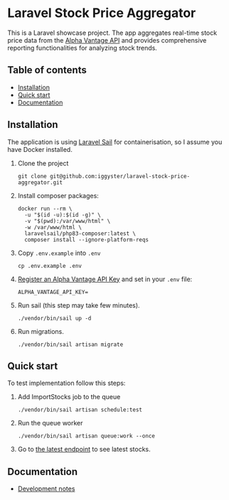 # Laravel Stock Price Aggregator

This is a Laravel showcase project. The app aggregates real-time stock price data from
the [Alpha Vantage API](https://www.alphavantage.co/) and provides comprehensive reporting functionalities for analyzing
stock trends.

## Table of contents

* [Installation](#installation)
* [Quick start](#quick-start)
* [Documentation](#documentation)

## Installation

The application is using [Laravel Sail](https://laravel.com/docs/11.x/sail) for containerisation, so I assume you have Docker installed.

1. Clone the project

    ```shell
    git clone git@github.com:iggyster/laravel-stock-price-aggregator.git
    ```

2. Install composer packages:

    ```shell
    docker run --rm \
      -u "$(id -u):$(id -g)" \
      -v "$(pwd):/var/www/html" \
      -w /var/www/html \
      laravelsail/php83-composer:latest \
      composer install --ignore-platform-reqs
    ```
3. Copy `.env.example` into `.env`

   ```shell
   cp .env.example .env
   ```

4. [Register an Alpha Vantage API Key](https://www.alphavantage.co/support/#api-key) and set in your `.env` file:

   ```text
   ALPHA_VANTAGE_API_KEY=
   ```

5. Run sail (this step may take few minutes).

    ```shell
    ./vendor/bin/sail up -d
    ```

6. Run migrations.

   ```shell
   ./vendor/bin/sail artisan migrate
   ```

## Quick start

To test implementation follow this steps:

1. Add ImportStocks job to the queue

   ```shell
   ./vendor/bin/sail artisan schedule:test
   ```
2. Run the queue worker

   ```shell
   ./vendor/bin/sail artisan queue:work --once
   ```
3. Go to [the latest endpoint](http://lcoalhost/api/stocks/latest) to see latest stocks.
   
## Documentation

- [Development notes](./docs/dev-notes.md)
